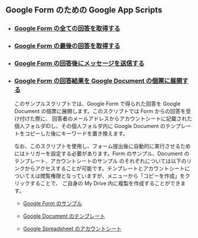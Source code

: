 ## Google Form のための Google App Scripts
+ ### [Google Form の全ての回答を取得する](https://github.com/tajima-rd/GAS/blob/main/form/getAllResponses.js)
+ ### [Google Form の最後の回答を取得する](https://github.com/tajima-rd/GAS/blob/main/form/getLatestResponse.js)
+ ### [Google Form の回答後にメッセージを送信する](https://github.com/tajima-rd/GAS/blob/main/form/notifyByEmail.js)
+ ### [Google Form の回答結果を Google Document の個票に展開する](https://github.com/tajima-rd/GAS/blob/main/form/createDocumentByForm.js)

  このサンプルスクリプトでは、Google Form で得られた回答を Google Document の個票に展開します。このスクリプトでは Form からの回答を受け付けた際に、
  回答者のメールアドレスからアカウントシートに記載された個人フォルダIDし、その個人フォルダ内に Google Document のテンプレートをコピーした後にキーワードを置き換えます。

  なお、このスクリプトを使用し、フォーム提出後に自動的に実行させるためにはトリガーを設定する必要があります。Form のサンプル、Document のテンプレート、アカウントシートのサンプル
  のそれぞれについては以下のリンクからアクセスすることが可能です。テンプレートとアカウントシートについてえは閲覧権限となっていますが、メニューから「コピーを作成」をクリックすることで、
  ご自身の My Drive 内に複製を作成することができます。

    - [Google Form のサンプル](https://docs.google.com/forms/d/e/1FAIpQLSc5ka-HtvQGNhDdt19QTUl_15_Wp-RK_HTsmDoHaG2Rn7B6lQ/viewform)

    - [Google Document のテンプレート](https://docs.google.com/document/d/1nJEjK2hJQOJtJt1K5omOu9nGC3YEPjIJW2gLfSEFfek/edit?usp=drive_link)
  
    - [Google Spreadsheet のアカウントシート](https://docs.google.com/spreadsheets/d/12Zu78RCyQjeonIjL8s-1mh9qkQ16S2TbAn90KnTWPaU/edit?usp=drive_link)
 
  
